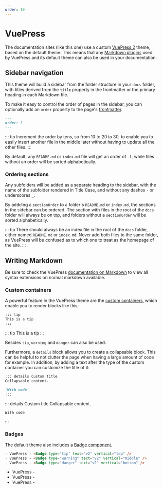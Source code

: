 ```yaml
---
order: 10
---
```

# VuePress

The documentation sites (like this one) use a custom [VuePress 2](https://v2.vuepress.vuejs.org/guide/) theme, based on the default theme. This means that any [Markdown plugins](https://v2.vuepress.vuejs.org/guide/markdown.html) used by VuePress and its default theme can also be used in your documentation.

## Sidebar navigation
This theme will build a sidebar from the folder structure in your `docs` folder, with titles derived from the `title` property in the frontmatter or the primary heading in each Markdown file.

To make it easy to control the order of pages in the sidebar, you can optionally add an `order` property to the page's [frontmatter](https://v2.vuepress.vuejs.org/guide/page.html#frontmatter).

```md
---
order: 1
---
```

::: tip
Increment the order by tens, so from 10 to 20 to 30, to enable you to easily insert another file in the middle later without having to update all the other files.
:::

By default, any `README.md` or `index.md` file will get an order of `-1`, while files without an order will be sorted alphabetically.

### Ordering sections
Any subfolders will be added as a separate heading to the sidebar, with the name of the subfolder rendered in Title Case, and without any dashes `-` or underscores `_`.

By addding a `sectionOrder` to a folder's `README.md` or `index.md`, the sections in the sidebar can be ordered. The section with files in the root of the `docs` folder will always be on top, and folders without a `sectionOrder` will be sorted alphabetically.

::: tip
There should always be an index file in the root of the `docs` folder, either named `README.md` or `index.md`. Never add both files to the same folder, as VuePress will be confused as to which one to treat as the homepage of the site.
:::

## Writing Markdown
Be sure to check the VuePress [documentation on Markdown](https://v2.vuepress.vuejs.org/guide/markdown.html) to view all syntax extensions on normal markdown available. 

### Custom containers
A powerful feature in the VuePress theme are the [custom containers](https://v2.vuepress.vuejs.org/reference/default-theme/markdown.html), which enable you to render blocks like this:

```md
::: tip
This is a tip
:::
```

::: tip
This is a tip
:::

Besides `tip`, `warning` and `danger` can also be used.

Furthermore, a `details` block allows you to create a collapsable block. This can be helpful to not clutter the page when having a large amount of code for example. In addition, by adding a text after the type of the custom container you can customize the title of it:

```md
::: details Custom title
Collapsable content.

`With code`
:::
```

::: details Custom title
Collapsable content.

```
With code
```
:::

### Badges
The default theme also includes a [Badge component](https://v2.vuepress.vuejs.org/reference/default-theme/components.html).

```md
- VuePress - <Badge type="tip" text="v2" vertical="top" />
- VuePress - <Badge type="warning" text="v2" vertical="middle" />
- VuePress - <Badge type="danger" text="v2" vertical="bottom" />
```

- VuePress - <Badge type="tip" text="v2" vertical="top" />
- VuePress - <Badge type="warning" text="v2" vertical="middle" />
- VuePress - <Badge type="danger" text="v2" vertical="bottom" />
